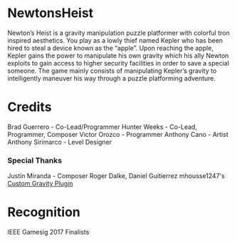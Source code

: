 # NewtonsHeist
Newton’s Heist is a gravity manipulation puzzle platformer with colorful tron inspired aesthetics. You play as a lowly thief named Kepler who has been hired to steal a device known as the “apple”. Upon reaching the apple, Kepler gains the power to manipulate his own gravity which his ally Newton exploits to gain access to higher security facilities in order to save a special someone. The game mainly consists of manipulating Kepler’s gravity to intelligently maneuver his way through a puzzle platforming adventure.

# Credits
Brad Guerrero - Co-Lead/Programmer
Hunter Weeks - Co-Lead, Programmer, Composer
Victor Orozco - Programmer
Anthony Cano - Artist
Anthony Sirimarco - Level Designer

### Special Thanks
Justin Miranda - Composer
Roger Dalke, Daniel Guitierrez
mhousse1247's [Custom Gravity Plugin](https://github.com/mhousse1247/UE4-CustomGravityPlugin)

# Recognition
IEEE Gamesig 2017 Finalists
